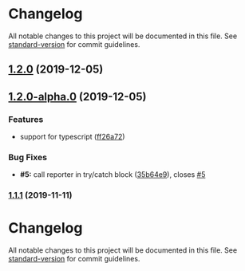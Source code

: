 # Changelog

All notable changes to this project will be documented in this file. See [standard-version](https://github.com/conventional-changelog/standard-version) for commit guidelines.

## [1.2.0](https://github.com/variateapp/variate-engine/compare/v1.2.0-alpha.0...v1.2.0) (2019-12-05)

## [1.2.0-alpha.0](https://github.com/variateapp/variate-engine/compare/v1.0.1...v1.2.0-alpha.0) (2019-12-05)


### Features

* support for typescript ([ff26a72](https://github.com/variateapp/variate-engine/commit/ff26a728cfef561966b25552cd97698942205495))


### Bug Fixes

* **#5:** call reporter in try/catch block ([35b64e9](https://github.com/variateapp/variate-engine/commit/35b64e94e20f8d225c029bcf51b0ebb02f382d6e)), closes [#5](https://github.com/variateapp/variate-engine/issues/5)

### [1.1.1](https://github.com/variateapp/variate-engine/compare/v1.1.0...v1.1.1) (2019-11-11)

# Changelog

All notable changes to this project will be documented in this file. See [standard-version](https://github.com/conventional-changelog/standard-version) for commit guidelines.
